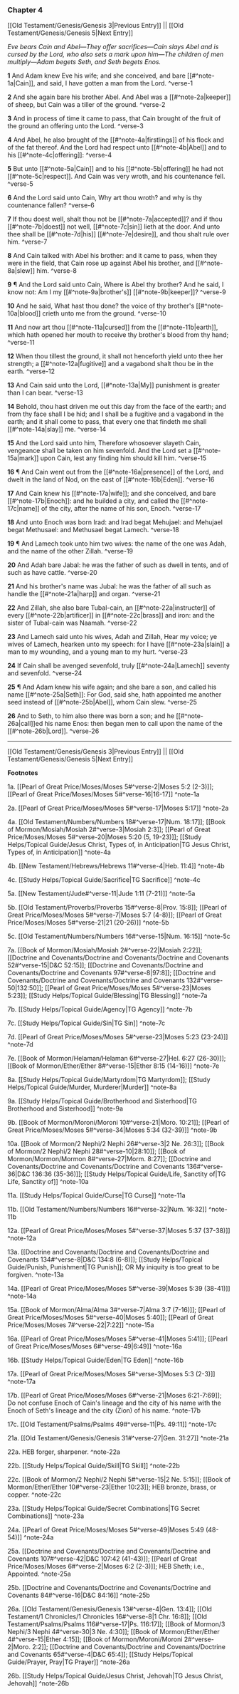 ### Chapter 4

[[Old Testament/Genesis/Genesis 3|Previous Entry]]  ||  [[Old Testament/Genesis/Genesis 5|Next Entry]]

*Eve bears Cain and Abel—They offer sacrifices—Cain slays Abel and is cursed by the Lord, who also sets a mark upon him—The children of men multiply—Adam begets Seth, and Seth begets Enos.*

**1**  And Adam knew Eve his wife; and she conceived, and bare [[#^note-1a|Cain]], and said, I have gotten a man from the Lord. ^verse-1

**2**  And she again bare his brother Abel. And Abel was a [[#^note-2a|keeper]] of sheep, but Cain was a tiller of the ground. ^verse-2

**3**  And in process of time it came to pass, that Cain brought of the fruit of the ground an offering unto the Lord. ^verse-3

**4**  And Abel, he also brought of the [[#^note-4a|firstlings]] of his flock and of the fat thereof. And the Lord had respect unto [[#^note-4b|Abel]] and to his [[#^note-4c|offering]]: ^verse-4

**5**  But unto [[#^note-5a|Cain]] and to his [[#^note-5b|offering]] he had not [[#^note-5c|respect]]. And Cain was very wroth, and his countenance fell. ^verse-5

**6**  And the Lord said unto Cain, Why art thou wroth? and why is thy countenance fallen? ^verse-6

**7**  If thou doest well, shalt thou not be [[#^note-7a|accepted]]? and if thou [[#^note-7b|doest]] not well, [[#^note-7c|sin]] lieth at the door. And unto thee shall be [[#^note-7d|his]] [[#^note-7e|desire]], and thou shalt rule over him. ^verse-7

**8**  And Cain talked with Abel his brother: and it came to pass, when they were in the field, that Cain rose up against Abel his brother, and [[#^note-8a|slew]] him. ^verse-8

**9**  ¶ And the Lord said unto Cain, Where is Abel thy brother? And he said, I know not: Am I my [[#^note-9a|brother's]] [[#^note-9b|keeper]]? ^verse-9

**10**  And he said, What hast thou done? the voice of thy brother's [[#^note-10a|blood]] crieth unto me from the ground. ^verse-10

**11**  And now art thou [[#^note-11a|cursed]] from the [[#^note-11b|earth]], which hath opened her mouth to receive thy brother's blood from thy hand; ^verse-11

**12**  When thou tillest the ground, it shall not henceforth yield unto thee her strength; a [[#^note-12a|fugitive]] and a vagabond shalt thou be in the earth. ^verse-12

**13**  And Cain said unto the Lord, [[#^note-13a|My]] punishment is greater than I can bear. ^verse-13

**14**  Behold, thou hast driven me out this day from the face of the earth; and from thy face shall I be hid; and I shall be a fugitive and a vagabond in the earth; and it shall come to pass, that every one that findeth me shall [[#^note-14a|slay]] me. ^verse-14

**15**  And the Lord said unto him, Therefore whosoever slayeth Cain, vengeance shall be taken on him sevenfold. And the Lord set a [[#^note-15a|mark]] upon Cain, lest any finding him should kill him. ^verse-15

**16**  ¶ And Cain went out from the [[#^note-16a|presence]] of the Lord, and dwelt in the land of Nod, on the east of [[#^note-16b|Eden]]. ^verse-16

**17**  And Cain knew his [[#^note-17a|wife]]; and she conceived, and bare [[#^note-17b|Enoch]]: and he builded a city, and called the [[#^note-17c|name]] of the city, after the name of his son, Enoch. ^verse-17

**18**  And unto Enoch was born Irad: and Irad begat Mehujael: and Mehujael begat Methusael: and Methusael begat Lamech. ^verse-18

**19**  ¶ And Lamech took unto him two wives: the name of the one was Adah, and the name of the other Zillah. ^verse-19

**20**  And Adah bare Jabal: he was the father of such as dwell in tents, and of such as have cattle. ^verse-20

**21**  And his brother's name was Jubal: he was the father of all such as handle the [[#^note-21a|harp]] and organ. ^verse-21

**22**  And Zillah, she also bare Tubal-cain, an [[#^note-22a|instructer]] of every [[#^note-22b|artificer]] in [[#^note-22c|brass]] and iron: and the sister of Tubal-cain was Naamah. ^verse-22

**23**  And Lamech said unto his wives, Adah and Zillah, Hear my voice; ye wives of Lamech, hearken unto my speech: for I have [[#^note-23a|slain]] a man to my wounding, and a young man to my hurt. ^verse-23

**24**  If Cain shall be avenged sevenfold, truly [[#^note-24a|Lamech]] seventy and sevenfold. ^verse-24

**25**  ¶ And Adam knew his wife again; and she bare a son, and called his name [[#^note-25a|Seth]]: For God, said she, hath appointed me another seed instead of [[#^note-25b|Abel]], whom Cain slew. ^verse-25

**26**  And to Seth, to him also there was born a son; and he [[#^note-26a|call]]ed his name Enos: then began men to call upon the name of the [[#^note-26b|Lord]]. ^verse-26


---
[[Old Testament/Genesis/Genesis 3|Previous Entry]]  ||  [[Old Testament/Genesis/Genesis 5|Next Entry]]


**Footnotes**


1a. [[Pearl of Great Price/Moses/Moses 5#^verse-2|Moses 5:2 (2-3)]]; [[Pearl of Great Price/Moses/Moses 5#^verse-16|16-17]] ^note-1a

2a. [[Pearl of Great Price/Moses/Moses 5#^verse-17|Moses 5:17]] ^note-2a

4a. [[Old Testament/Numbers/Numbers 18#^verse-17|Num. 18:17]]; [[Book of Mormon/Mosiah/Mosiah 2#^verse-3|Mosiah 2:3]]; [[Pearl of Great Price/Moses/Moses 5#^verse-20|Moses 5:20 (5, 19-23)]]; [[Study Helps/Topical Guide/Jesus Christ, Types of, in Anticipation|TG Jesus Christ, Types of, in Anticipation]] ^note-4a

4b. [[New Testament/Hebrews/Hebrews 11#^verse-4|Heb. 11:4]] ^note-4b

4c. [[Study Helps/Topical Guide/Sacrifice|TG Sacrifice]] ^note-4c

5a. [[New Testament/Jude#^verse-11|Jude 1:11 (7-21)]] ^note-5a

5b. [[Old Testament/Proverbs/Proverbs 15#^verse-8|Prov. 15:8]]; [[Pearl of Great Price/Moses/Moses 5#^verse-7|Moses 5:7 (4-8)]]; [[Pearl of Great Price/Moses/Moses 5#^verse-21|21 (20-26)]] ^note-5b

5c. [[Old Testament/Numbers/Numbers 16#^verse-15|Num. 16:15]] ^note-5c

7a. [[Book of Mormon/Mosiah/Mosiah 2#^verse-22|Mosiah 2:22]]; [[Doctrine and Covenants/Doctrine and Covenants/Doctrine and Covenants 52#^verse-15|D&C 52:15]]; [[Doctrine and Covenants/Doctrine and Covenants/Doctrine and Covenants 97#^verse-8|97:8]]; [[Doctrine and Covenants/Doctrine and Covenants/Doctrine and Covenants 132#^verse-50|132:50]]; [[Pearl of Great Price/Moses/Moses 5#^verse-23|Moses 5:23]]; [[Study Helps/Topical Guide/Blessing|TG Blessing]] ^note-7a

7b. [[Study Helps/Topical Guide/Agency|TG Agency]] ^note-7b

7c. [[Study Helps/Topical Guide/Sin|TG Sin]] ^note-7c

7d. [[Pearl of Great Price/Moses/Moses 5#^verse-23|Moses 5:23 (23-24)]] ^note-7d

7e. [[Book of Mormon/Helaman/Helaman 6#^verse-27|Hel. 6:27 (26-30)]]; [[Book of Mormon/Ether/Ether 8#^verse-15|Ether 8:15 (14-16)]] ^note-7e

8a. [[Study Helps/Topical Guide/Martyrdom|TG Martyrdom]]; [[Study Helps/Topical Guide/Murder, Murderer|Murder]] ^note-8a

9a. [[Study Helps/Topical Guide/Brotherhood and Sisterhood|TG Brotherhood and Sisterhood]] ^note-9a

9b. [[Book of Mormon/Moroni/Moroni 10#^verse-21|Moro. 10:21]]; [[Pearl of Great Price/Moses/Moses 5#^verse-34|Moses 5:34 (32-39)]] ^note-9b

10a. [[Book of Mormon/2 Nephi/2 Nephi 26#^verse-3|2 Ne. 26:3]]; [[Book of Mormon/2 Nephi/2 Nephi 28#^verse-10|28:10]]; [[Book of Mormon/Mormon/Mormon 8#^verse-27|Morm. 8:27]]; [[Doctrine and Covenants/Doctrine and Covenants/Doctrine and Covenants 136#^verse-36|D&C 136:36 (35-36)]]; [[Study Helps/Topical Guide/Life, Sanctity of|TG Life, Sanctity of]] ^note-10a

11a. [[Study Helps/Topical Guide/Curse|TG Curse]] ^note-11a

11b. [[Old Testament/Numbers/Numbers 16#^verse-32|Num. 16:32]] ^note-11b

12a. [[Pearl of Great Price/Moses/Moses 5#^verse-37|Moses 5:37 (37-38)]] ^note-12a

13a. [[Doctrine and Covenants/Doctrine and Covenants/Doctrine and Covenants 134#^verse-8|D&C 134:8 (6-8)]]; [[Study Helps/Topical Guide/Punish, Punishment|TG Punish]]; OR My iniquity is too great to be forgiven.  ^note-13a

14a. [[Pearl of Great Price/Moses/Moses 5#^verse-39|Moses 5:39 (38-41)]] ^note-14a

15a. [[Book of Mormon/Alma/Alma 3#^verse-7|Alma 3:7 (7-16)]]; [[Pearl of Great Price/Moses/Moses 5#^verse-40|Moses 5:40]]; [[Pearl of Great Price/Moses/Moses 7#^verse-22|7:22]] ^note-15a

16a. [[Pearl of Great Price/Moses/Moses 5#^verse-41|Moses 5:41]]; [[Pearl of Great Price/Moses/Moses 6#^verse-49|6:49]] ^note-16a

16b. [[Study Helps/Topical Guide/Eden|TG Eden]] ^note-16b

17a. [[Pearl of Great Price/Moses/Moses 5#^verse-3|Moses 5:3 (2-3)]] ^note-17a

17b. [[Pearl of Great Price/Moses/Moses 6#^verse-21|Moses 6:21-7:69]]; Do not confuse Enoch of Cain's lineage and the city of his name with the Enoch of Seth's lineage and the city (Zion) of his name.  ^note-17b

17c. [[Old Testament/Psalms/Psalms 49#^verse-11|Ps. 49:11]] ^note-17c

21a. [[Old Testament/Genesis/Genesis 31#^verse-27|Gen. 31:27]] ^note-21a

22a. HEB forger, sharpener. ^note-22a

22b. [[Study Helps/Topical Guide/Skill|TG Skill]] ^note-22b

22c. [[Book of Mormon/2 Nephi/2 Nephi 5#^verse-15|2 Ne. 5:15]]; [[Book of Mormon/Ether/Ether 10#^verse-23|Ether 10:23]]; HEB bronze, brass, or copper.  ^note-22c

23a. [[Study Helps/Topical Guide/Secret Combinations|TG Secret Combinations]] ^note-23a

24a. [[Pearl of Great Price/Moses/Moses 5#^verse-49|Moses 5:49 (48-54)]] ^note-24a

25a. [[Doctrine and Covenants/Doctrine and Covenants/Doctrine and Covenants 107#^verse-42|D&C 107:42 (41-43)]]; [[Pearl of Great Price/Moses/Moses 6#^verse-2|Moses 6:2 (2-3)]]; HEB Sheth; i.e., Appointed.  ^note-25a

25b. [[Doctrine and Covenants/Doctrine and Covenants/Doctrine and Covenants 84#^verse-16|D&C 84:16]] ^note-25b

26a. [[Old Testament/Genesis/Genesis 13#^verse-4|Gen. 13:4]]; [[Old Testament/1 Chronicles/1 Chronicles 16#^verse-8|1 Chr. 16:8]]; [[Old Testament/Psalms/Psalms 116#^verse-17|Ps. 116:17]]; [[Book of Mormon/3 Nephi/3 Nephi 4#^verse-30|3 Ne. 4:30]]; [[Book of Mormon/Ether/Ether 4#^verse-15|Ether 4:15]]; [[Book of Mormon/Moroni/Moroni 2#^verse-2|Moro. 2:2]]; [[Doctrine and Covenants/Doctrine and Covenants/Doctrine and Covenants 65#^verse-4|D&C 65:4]]; [[Study Helps/Topical Guide/Prayer, Pray|TG Prayer]] ^note-26a

26b. [[Study Helps/Topical Guide/Jesus Christ, Jehovah|TG Jesus Christ, Jehovah]] ^note-26b